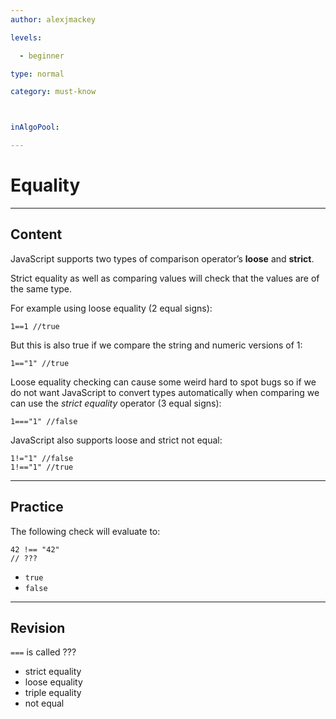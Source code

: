 ```yaml
---
author: alexjmackey

levels:

  - beginner

type: normal

category: must-know



inAlgoPool:

---
```


# Equality

---
## Content

JavaScript supports two types of comparison operator’s **loose** and **strict**. 

Strict equality as well as comparing values will check that the values are of the same type.

For example using loose equality (2 equal signs):
```
1==1 //true
```
But this is also true if we compare the string and numeric versions of 1:
```
1=="1" //true 
```
Loose equality checking can cause some weird hard to spot bugs so if we do not want JavaScript to convert types automatically when comparing we can use the *strict equality* operator (3 equal signs):
```
1==="1" //false
```
JavaScript also supports loose and strict not equal:
```
1!="1" //false
1!=="1" //true
```

---
## Practice

The following check will evaluate to:
```
42 !== "42"
// ???
```


* `true`
* `false`

---
## Revision

`===` is called ???


* strict equality
* loose equality
* triple equality
* not equal

